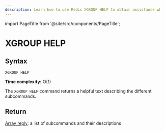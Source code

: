 ```yaml
---
description: Learn how to use Redis XGROUP HELP to obtain assistance while managing Redis Stream consumer group.
---
```


import PageTitle from '@site/src/components/PageTitle';

# XGROUP HELP

<PageTitle title="Redis XGROUP HELP Command (Documentation) | Dragonfly" />

## Syntax

    XGROUP HELP

**Time complexity:** O(1)

The `XGROUP HELP` command returns a helpful text describing the different subcommands.

## Return

[Array reply](https://redis.io/docs/latest/develop/reference/protocol-spec/#arrays): a list of subcommands and their descriptions
